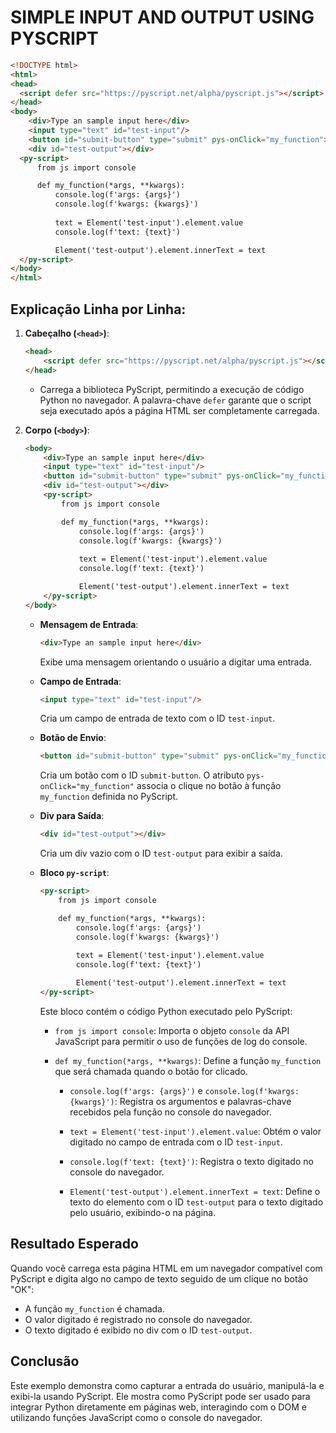 # SIMPLE INPUT AND OUTPUT USING PYSCRIPT
```html
<!DOCTYPE html>
<html>
<head>
  <script defer src="https://pyscript.net/alpha/pyscript.js"></script>
</head>
<body>
    <div>Type an sample input here</div>
    <input type="text" id="test-input"/>
    <button id="submit-button" type="submit" pys-onClick="my_function">OK</button>
    <div id="test-output"></div>
  <py-script>
      from js import console

      def my_function(*args, **kwargs):
          console.log(f'args: {args}')
          console.log(f'kwargs: {kwargs}')
          
          text = Element('test-input').element.value
          console.log(f'text: {text}')

          Element('test-output').element.innerText = text
  </py-script>
</body>
</html>
```

## Explicação Linha por Linha:
1. **Cabeçalho (`<head>`)**:
    ```html
    <head>
        <script defer src="https://pyscript.net/alpha/pyscript.js"></script>
    </head>
    ```
    - Carrega a biblioteca PyScript, permitindo a execução de código Python no navegador. A palavra-chave `defer` garante que o script seja executado após a página HTML ser completamente carregada.

2. **Corpo (`<body>`)**:
    ```html
    <body>
        <div>Type an sample input here</div>
        <input type="text" id="test-input"/>
        <button id="submit-button" type="submit" pys-onClick="my_function">OK</button>
        <div id="test-output"></div>
        <py-script>
            from js import console

            def my_function(*args, **kwargs):
                console.log(f'args: {args}')
                console.log(f'kwargs: {kwargs}')
                
                text = Element('test-input').element.value
                console.log(f'text: {text}')

                Element('test-output').element.innerText = text
        </py-script>
    </body>
    ```
    - **Mensagem de Entrada**:
        ```html
        <div>Type an sample input here</div>
        ```
        Exibe uma mensagem orientando o usuário a digitar uma entrada.

    - **Campo de Entrada**:
        ```html
        <input type="text" id="test-input"/>
        ```
        Cria um campo de entrada de texto com o ID `test-input`.

    - **Botão de Envio**:
        ```html
        <button id="submit-button" type="submit" pys-onClick="my_function">OK</button>
        ```
        Cria um botão com o ID `submit-button`. O atributo `pys-onClick="my_function"` associa o clique no botão à função `my_function` definida no PyScript.

    - **Div para Saída**:
        ```html
        <div id="test-output"></div>
        ```
        Cria um div vazio com o ID `test-output` para exibir a saída.

    - **Bloco `py-script`**:
        ```html
        <py-script>
            from js import console

            def my_function(*args, **kwargs):
                console.log(f'args: {args}')
                console.log(f'kwargs: {kwargs}')
                
                text = Element('test-input').element.value
                console.log(f'text: {text}')

                Element('test-output').element.innerText = text
        </py-script>
        ```
        
        Este bloco contém o código Python executado pelo PyScript:

        - `from js import console`: Importa o objeto `console` da API JavaScript para permitir o uso de funções de log do console.
        
        - `def my_function(*args, **kwargs)`: Define a função `my_function` que será chamada quando o botão for clicado.

            - `console.log(f'args: {args}')` e `console.log(f'kwargs: {kwargs}')`: Registra os argumentos e palavras-chave recebidos pela função no console do navegador.

            - `text = Element('test-input').element.value`: Obtém o valor digitado no campo de entrada com o ID `test-input`.

            - `console.log(f'text: {text}')`: Registra o texto digitado no console do navegador.

            - `Element('test-output').element.innerText = text`: Define o texto do elemento com o ID `test-output` para o texto digitado pelo usuário, exibindo-o na página.

## Resultado Esperado
Quando você carrega esta página HTML em um navegador compatível com PyScript e digita algo no campo de texto seguido de um clique no botão "OK":

- A função `my_function` é chamada.
- O valor digitado é registrado no console do navegador.
- O texto digitado é exibido no div com o ID `test-output`.

## Conclusão
Este exemplo demonstra como capturar a entrada do usuário, manipulá-la e exibi-la usando PyScript. Ele mostra como PyScript pode ser usado para integrar Python diretamente em páginas web, interagindo com o DOM e utilizando funções JavaScript como o console do navegador.